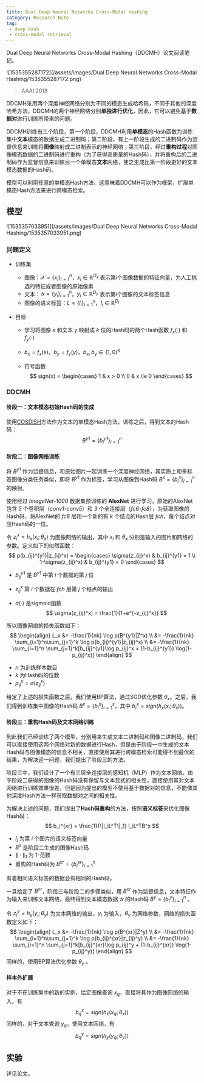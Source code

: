 ```yaml
---
title: Dual Deep Neural Networks Cross-Modal Hashing
category: Research Note
tag:
 - deep hash
 - cross-modal retrieval
---
```


Dual Deep Neural Networks Cross-Modal Hashing（DDCMH）论文阅读笔记。

![1535355287172](/assets/images/Dual Deep Neural Networks Cross-Modal Hashing/1535355287172.png)

> AAAI 2018

DDCMH采用两个深度神经网络分别为不同的模态生成哈希码，不同于其他的深度哈希方法，DDCMH的两个神经网络分别**单独进行优化**，因此，它可以避免基于**数据对**进行训练所带来的问题。

DDCMH训练有三个阶段，第一个阶段，DDCMH利用**单模态**的Hash函数为训练集中**文本**模态的数据生成二进制码；第二阶段，有上一阶段生成的二进制码作为监督信息来训练将**图像**映射成二进制表示的神经网络；第三阶段，经过**重构过程**对图像模态数据的二进制码进行重构（为了获得高质量的Hash码），并将重构后的二进制码作为监督信息来训练另一个单模态**文本**网络，使之生成比第一阶段更好的文本模态数据的Hash码。

模型可以利用任意的单模态Hash方法，这意味着DDCMH可以作为框架，扩展单模态Hash方法来进行跨模态检索。

## 模型

![1535357033951](/assets/images/Dual Deep Neural Networks Cross-Modal Hashing/1535357033951.png)

### 问题定义

* 训练集

  * 图像：$\mathcal{X} = \{x_i\}_{i=1}^n$，$x_i \in \mathbb{R}^{D_x}$ 表示第$i$个图像数据的特征向量，为人工挑选的特征或者图像的原始像素
  * 文本：$\mathcal{Y} = \{y_i\}_{i=1}^n$，$y_i\in \mathbb{R}^{D_y}$ 表示第$i$个图像的文本标签信息
  * 图像的语义标签：$L = \{l_i\}_{i=1}^n$，$l_i\in \mathbb{R}^{D_l}$ 

* 目标

  * 学习将图像 $x$ 和文本 $y$ 映射成 $k$ 位的Hash码的两个Hash函数 $f_x(\cdot)$ 和 $f_y(\cdot)$

  * $b_x = f_x(x)$，$b_y = f_y(y)$，$b_x,b_y \in \{1,0\}^k$

  * 符号函数
    $$
    sign(x) = \begin{cases}
    1 & x > 0 \\
    0 & x \le 0
    \end{cases}
    $$



### DDCMH

#### 阶段一：文本模态初始Hash码的生成

使用[COSDISH](https://www.aaai.org/ocs/index.php/AAAI/AAAI16/paper/view/12353)方法作为文本的单模态Hash方法，训练之后，得到文本的Hash码：
$$
B^{y1} = \{b_i^{y1}\}_{i=1}^n
$$

#### 阶段二：图像网络训练

将 $B^{y1}$ 作为监督信息，和原始图片一起训练一个深度神经网络，其实质上和多标签图像分类任务类似，即将 $B^{y1}$ 作为标签，学习从图像到Hash码 $B^x = \{b_i^x\}_{i=1}^n$ 的映射。

使用经过 *ImageNet-1000* 数据集预训练的 **AlexNet** 进行学习，原始的AlexNet包含 *5* 个卷积层（*conv1-conv5*）和 *3* 个全连接层（*fc6-fc8*），为获取图像的Hash码，将AlexNet的 *fc8* 层用一个新的有 $k$ 个结点的Hash层 *fch*，每个结点对应Hash码的一位。

令 $z_i^x = h_x(x_i;\theta_x)$ 为图像网络的输出，其中 $x_i$ 和 $\theta_x$ 分别是输入的图片和网络的参数。定义如下的似然函数：
$$
p(b_{ij}^{y1}|z_{ij}^x) = \begin{cases}
\sigma(z_{ij}^x) & b_{ij}^{y1} = 1 \\
1-\sigma(z_{ij}^x) & b_{ij}^{y1} = 0
\end{cases}
$$

* $b_{ij}^{y1}$ 是 $B^{y1}$ 中第 $i$ 个数据的第 $j$ 位

* $z_{ij}^x$ 第 $i$ 个数据在 *fch* 层第 $j$ 个结点的输出

* $\sigma(\cdot)$ 是sigmoid函数
  $$
  \sigma(z_{ij}^x) = \frac{1}{1+e^{-z_{ij}^x}}
  $$



所以图像网络的损失函数如下：
$$
\begin{align}
L_x &= -\frac{1}{nk} \log p(B^{y1}|Z^x) \\
&= -\frac{1}{nk} \sum_{i=1}^n\sum_{j=1}^k \log p(b_{ij}^{y1}|z_{ij}^x) \\
&= -\frac{1}{nk} \sum_{i=1}^n \sum_{j=1}^k[b_{ij}^{y1}\log p_{ij}^x + (1-b_{ij}^{y1}) \log(1-p_{ij}^x)]
\end{align}
$$

* $n$ 为训练样本数目
* $k$ 为Hash码的位数
* $p_{ij}^x = \sigma(z_{ij}^x)$ 

给定了上述的损失函数之后，我们使用BP算法，通过SGD优化参数 $\theta_x$。之后，我们得到训练集中图像的Hash码 $B^x = \{b_i^x\}_{i=1}^x$，其中 $b_i^x = sign(h_x(x_i;\theta_x))$。

#### 阶段三：重构Hash码及文本网络训练

到此我们已经训练了两个模型，分别用来生成文本二进制码和图像二进制码，我们可以直接使用这两个网络对新的数据进行Hash，但是由于阶段一中生成的文本Hash码与图像模态的信息不相关，直接使用其进行跨模态检索可能得不到最优的结果，为解决这一问题，我们提出了阶段三的方法。

阶段三中，我们设计了一个有三层全连接层的感知机（MLP）作为文本网络。由于阶段二获得的图像的Hash码没有保留与文本显式的相关性，直接使用其对文本网络进行训练效果很差，但是因为提出的模型不使用基于数据对的信息，不能像其他深度Hash方法一样获取数据对之间的相关性。

为解决上述的问题，我们提出了**Hash码重构**的方法，按照**语义标签**来优化图像Hash码：
$$
b_i^{xr} = \frac{1}{\|l_iL^T\|_1} l_iL^TB^x
$$

* $l_i$ 为第 $i$ 个图片的语义标签向量
* $B^x$ 是阶段二生成的图像Hash码
* $\|\cdot\|_1$ 为 $1$-范数
* 重构的Hash码为 $B^{xr} = \{b_i^{xr}\}_{i=1}^n$ 

有着相同语义标签的数据会有相同的Hash码。

一旦给定了 $B^{xr}$，阶段三与阶段二的步骤类似，用 $B^{xr}$ 作为监督信息，文本特征作为输入来训练文本网络，最终得到文本模态数据 $\mathcal{Y}$ 的Hash码 $B^y = \{b_i^y\}_{i=1}^n$ 。

令 $z_i^y = h_y(y_i;\theta_y)$ 为文本网络的输出，$y_i$ 为输入，$\theta_y$ 为网络参数，网络的损失函数定义如下：
$$
\begin{align}
L_x &= -\frac{1}{nk} \log p(B^{xr}|Z^y) \\
&= -\frac{1}{nk} \sum_{i=1}^n\sum_{j=1}^k \log p(b_{ij}^{xr}|z_{ij}^y) \\
&= -\frac{1}{nk} \sum_{i=1}^n \sum_{j=1}^k[b_{ij}^{xr}\log p_{ij}^y + (1-b_{ij}^{xr}) \log(1-p_{ij}^y)]
\end{align}
$$
同样的，使用BP算法优化参数 $\theta_y$ 。

#### 样本外扩展

对于不在训练集中的新的实例，给定图像查询 $x_q$，直接将其作为图像网络的输入，有
$$
b_q^x = sign(h_x(x_q;\theta_x))
$$
同样的，对于文本查询 $y_q$，使用文本网络，有
$$
b_q^y = sign(h_y(y_q;\theta_y))
$$

## 实验

详见论文。